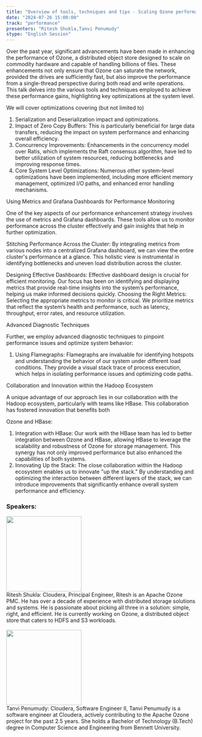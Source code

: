 ```yaml
---
title: "Overview of tools, techniques and tips - Scaling Ozone performance to max out CPU, Network and Disk"
date: "2024-07-26 15:00:00" 
track: "performance"
presenters: "Ritesh Shukla,Tanvi Penumudy"
stype: "English Session"
---
```

Over the past year, significant advancements have been made in enhancing the performance of Ozone, a distributed object store designed to scale on commodity hardware and capable of handling billions of files. These enhancements not only ensure that Ozone can saturate the network, provided the drives are sufficiently fast, but also improve the performance from a single-thread perspective during both read and write operations. This talk delves into the various tools and techniques employed to achieve these performance gains, highlighting key optimizations at the system level.

We will cover optimizations covering (but not limited to)
1. Serialization and Deserialization impact and optimizations.
2. Impact of Zero Copy Buffers: This is particularly beneficial for large data transfers, reducing the impact on system performance and enhancing overall efficiency.
3. Concurrency Improvements: Enhancements in the concurrency model over Ratis, which implements the Raft consensus algorithm, have led to better utilization of system resources, reducing bottlenecks and improving response times.
4. Core System Level Optimizations: Numerous other system-level optimizations have been implemented, including more efficient memory management, optimized I/O paths, and enhanced error handling mechanisms.

Using Metrics and Grafana Dashboards for Performance Monitoring

One of the key aspects of our performance enhancement strategy involves the use of metrics and Grafana dashboards. These tools allow us to monitor performance across the cluster effectively and gain insights that help in further optimization.

Stitching Performance Across the Cluster: By integrating metrics from various nodes into a centralized Grafana dashboard, we can view the entire cluster's performance at a glance. This holistic view is instrumental in identifying bottlenecks and uneven load distribution across the cluster.

Designing Effective Dashboards: Effective dashboard design is crucial for efficient monitoring. Our focus has been on identifying and displaying metrics that provide real-time insights into the system’s performance, helping us make informed decisions quickly.
Choosing the Right Metrics: Selecting the appropriate metrics to monitor is critical. We prioritize metrics that reflect the system’s health and performance, such as latency, throughput, error rates, and resource utilization.

Advanced Diagnostic Techniques

Further, we employ advanced diagnostic techniques to pinpoint performance issues and optimize system behavior:

1. Using Flamegraphs: Flamegraphs are invaluable for identifying hotspots and understanding the behavior of our system under different load conditions. They provide a visual stack trace of process execution, which helps in isolating performance issues and optimizing code paths.

Collaboration and Innovation within the Hadoop Ecosystem

A unique advantage of our approach lies in our collaboration with the Hadoop ecosystem, particularly with teams like HBase. This collaboration has fostered innovation that benefits both 

Ozone and HBase:
1. Integration with HBase: Our work with the HBase team has led to better integration between Ozone and HBase, allowing HBase to leverage the scalability and robustness of Ozone for storage management. This synergy has not only improved performance but also enhanced the capabilities of both systems.
2. Innovating Up the Stack: The close collaboration within the Hadoop ecosystem enables us to innovate "up the stack." By understanding and optimizing the interaction between different layers of the stack, we can introduce improvements that significantly enhance overall system performance and efficiency.
 ### Speakers: 
 <img src="https://sessionize.com/image/8296-400o400o1-Njj22QN2B89Sv2EsqnYVby.png" width="200" /><br>Ritesh Shukla:  Cloudera, Principal Engineer, Ritesh is an Apache Ozone PMC.  He has over a decade of experience with distributed storage solutions and systems. He is passionate about picking all three in a solution:  simple, right, and efficient. He is currently working on Ozone, a distributed object store that caters to HDFS and S3 workloads.
 <br><br><img src="https://sessionize.com/image/0080-400o400o1-KnM7q1SWC4LLRJTzCDNQpA.jpg" width="200" /><br>Tanvi Penumudy: Cloudera, Software Engineer II, Tanvi Penumudy is a software engineer at Cloudera, actively contributing to the Apache Ozone project for the past 2.5 years. She holds a Bachelor of Technology (B.Tech) degree in Computer Science and Engineering from Bennett University.
 <br><br>